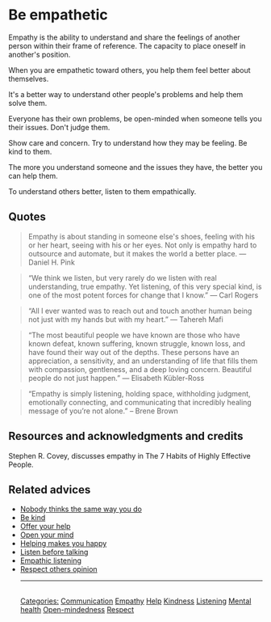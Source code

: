 # Be empathetic

Empathy is the ability to understand and share the feelings of another person within their frame of reference. The capacity to place oneself in another's position.

When you are empathetic toward others, you help them feel better about themselves.

It's a better way to understand other people's problems and help them solve them.

Everyone has their own problems, be open-minded when someone tells you their issues. Don't judge them.

Show care and concern. Try to understand how they may be feeling. Be kind to them.

The more you understand someone and the issues they have, the better you can help them.

To understand others better, listen to them empathically.

## Quotes

> Empathy is about standing in someone else's shoes, feeling with his or her heart, seeing with his or her eyes. Not only is empathy hard to outsource and automate, but it makes the world a better place. ― Daniel H. Pink

> “We think we listen, but very rarely do we listen with real understanding, true empathy. Yet listening, of this very special kind, is one of the most potent forces for change that I know.” ―  Carl Rogers

> “All I ever wanted was to reach out and touch another human being not just with my hands but with my heart.” ― Tahereh Mafi

> “The most beautiful people we have known are those who have known defeat, known suffering, known struggle, known loss, and have found their way out of the depths. These persons have an appreciation, a sensitivity, and an understanding of life that fills them with compassion, gentleness, and a deep loving concern. Beautiful people do not just happen.” ― Elisabeth Kübler-Ross

> “Empathy is simply listening, holding space, withholding judgment, emotionally connecting, and communicating that incredibly healing message of you’re not alone.” – Brene Brown

## Resources and acknowledgments and credits

Stephen R. Covey, discusses empathy in The 7 Habits of Highly Effective People.

## Related advices

- [Nobody thinks the same way you do](../Nobody%20thinks%20the%20same%20way%20you%20do/index.md)
- [Be kind](../Be%20kind/index.md)
- [Offer your help](../Offer%20your%20help/index.md)  
- [Open your mind](../Open%20your%20mind/index.md)
- [Helping makes you happy](../Helping%20makes%20you%20happy/index.md)
- [Listen before talking](../Listen%20before%20talking/index.md)
- [Empathic listening](../Empathic%20listening/index.md)
- [Respect others opinion](../Respect%20others%20opinion/index.md)<hr/><br/>[Categories:](../Categories/index.md) [Communication](../Categories/Communication.md) [Empathy](../Categories/Empathy.md) [Help](../Categories/Help.md) [Kindness](../Categories/Kindness.md) [Listening](../Categories/Listening.md) [Mental health](../Categories/Mental%20health.md) [Open-mindedness](../Categories/Open-mindedness.md) [Respect](../Categories/Respect.md)